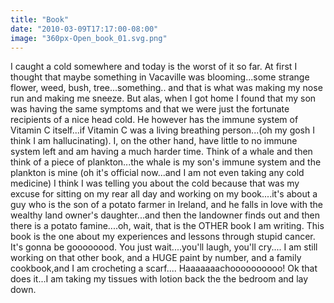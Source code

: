 ```yaml
---
title: "Book"
date: "2010-03-09T17:17:00-08:00"
image: "360px-Open_book_01.svg.png"
---
```


I caught a cold somewhere and today is the worst of it so far. At first I thought that maybe something in Vacaville was blooming...some strange flower, weed, bush, tree...something.. and that is what was making my nose run and making me sneeze.
But alas, when I got home I found that my son was having the same symptoms and that we were just the fortunate recipients of a nice head cold. He however has the immune system of Vitamin C itself...if Vitamin C was a living breathing person...(oh my gosh I think I am hallucinating). I, on the other hand, have little to no immune system left and am having a much harder time. Think of a whale and then think of a piece of plankton...the whale is my son's immune system and the plankton is mine (oh it's official now...and I am not even taking any cold medicine)
I think I was telling you about the cold because that was my excuse for sitting on my rear all day and working on my book....it's about a guy who is the son of a potato farmer in Ireland, and he falls in love with the wealthy land owner's daughter...and then the landowner finds out and then there is a potato famine....oh, wait, that is the OTHER book I am writing. This book is the one about my experiences and lessons through stupid cancer. It's gonna be goooooood. You just wait....you'll laugh, you'll cry....
I am still working on that other book, and a HUGE paint by number, and a family cookbook,and I am crocheting a scarf....
Haaaaaaachoooooooooo! Ok that does it...I am taking my tissues with lotion back the the bedroom and lay down.